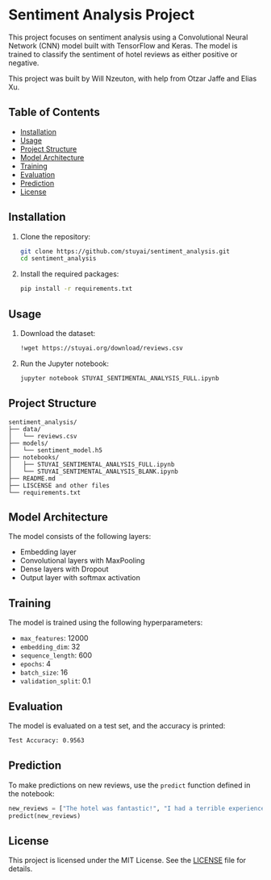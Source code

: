 # Sentiment Analysis Project

This project focuses on sentiment analysis using a Convolutional Neural Network (CNN) model built with TensorFlow and Keras. The model is trained to classify the sentiment of hotel reviews as either positive or negative. 

This project was built by Will Nzeuton, with help from Otzar Jaffe and Elias Xu.

## Table of Contents
- [Installation](#installation)
- [Usage](#usage)
- [Project Structure](#project-structure)
- [Model Architecture](#model-architecture)
- [Training](#training)
- [Evaluation](#evaluation)
- [Prediction](#prediction)
- [License](#license)

## Installation

1. Clone the repository:
    ```sh
    git clone https://github.com/stuyai/sentiment_analysis.git
    cd sentiment_analysis
    ```

2. Install the required packages:
    ```sh
    pip install -r requirements.txt
    ```

## Usage

1. Download the dataset:
    ```sh
    !wget https://stuyai.org/download/reviews.csv
    ```

2. Run the Jupyter notebook:
    ```sh
    jupyter notebook STUYAI_SENTIMENTAL_ANALYSIS_FULL.ipynb
    ```

## Project Structure

```
sentiment_analysis/
├── data/
│   └── reviews.csv
├── models/
│   └── sentiment_model.h5
├── notebooks/
│   ├── STUYAI_SENTIMENTAL_ANALYSIS_FULL.ipynb
│   └── STUYAI_SENTIMENTAL_ANALYSIS_BLANK.ipynb
├── README.md
├── LISCENSE and other files
└── requirements.txt
```

## Model Architecture

The model consists of the following layers:
- Embedding layer
- Convolutional layers with MaxPooling
- Dense layers with Dropout
- Output layer with softmax activation

## Training

The model is trained using the following hyperparameters:
- `max_features`: 12000
- `embedding_dim`: 32
- `sequence_length`: 600
- `epochs`: 4
- `batch_size`: 16
- `validation_split`: 0.1

## Evaluation

The model is evaluated on a test set, and the accuracy is printed:
```sh
Test Accuracy: 0.9563
```

## Prediction

To make predictions on new reviews, use the `predict` function defined in the notebook:
```python
new_reviews = ["The hotel was fantastic!", "I had a terrible experience."]
predict(new_reviews)
```

## License

This project is licensed under the MIT License. See the [LICENSE](LICENSE) file for details.